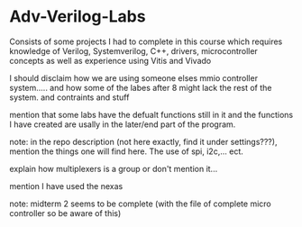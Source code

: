 # Adv-Verilog-Labs

Consists of some projects I had to complete in this course which requires knowledge of Verilog, Systemverilog, C++, drivers, microcontroller concepts as well as experience using Vitis and Vivado

I should disclaim how we are using someone elses mmio controller system..... and how some of the labes after 8 might lack the rest of the system. and contraints and stuff

mention that some labs have the defualt functions still in it and the functions I have created are usally in the later/end part of the program.

note: in the repo description (not here exactly, find it under settings???), mention the things one will find here. The use of spi, i2c,... ect.

explain how multiplexers is a group or don't mention it...

mention I have used the nexas


note: midterm 2 seems to be complete (with the file of complete micro controller so be aware of this)
